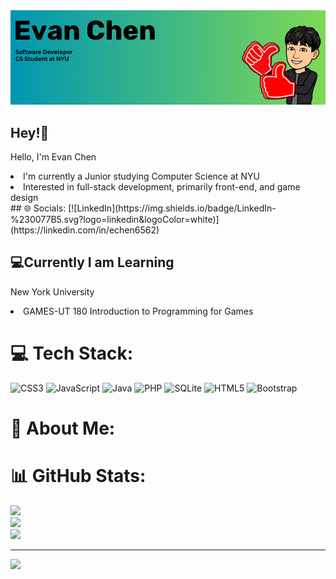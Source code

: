 <img src="https://github.com/echen6562/echen6562/blob/main/header.png" alt="Banner that says Evan Chen">

<h2 align="left">Hey!👋</h2>
<p align="left"> Hello, I'm Evan Chen </p>
<li>I'm currently a Junior studying Computer Science at NYU</li>
<li>Interested in full-stack development, primarily front-end, and game design</li>
## 🌐 Socials:
[![LinkedIn](https://img.shields.io/badge/LinkedIn-%230077B5.svg?logo=linkedin&logoColor=white)](https://linkedin.com/in/echen6562) 

<h2 align="left">💻Currently I am Learning </h2>
<p align"left"> New York University </p>
<li>GAMES-UT 180 Introduction to Programming for Games</li>


# 💻 Tech Stack:
![CSS3](https://img.shields.io/badge/css3-%231572B6.svg?style=for-the-badge&logo=css3&logoColor=white) ![JavaScript](https://img.shields.io/badge/javascript-%23323330.svg?style=for-the-badge&logo=javascript&logoColor=%23F7DF1E) ![Java](https://img.shields.io/badge/java-%23ED8B00.svg?style=for-the-badge&logo=openjdk&logoColor=white) ![PHP](https://img.shields.io/badge/php-%23777BB4.svg?style=for-the-badge&logo=php&logoColor=white) ![SQLite](https://img.shields.io/badge/sqlite-%2307405e.svg?style=for-the-badge&logo=sqlite&logoColor=white) ![HTML5](https://img.shields.io/badge/html5-%23E34F26.svg?style=for-the-badge&logo=html5&logoColor=white) ![Bootstrap](https://img.shields.io/badge/bootstrap-%238511FA.svg?style=for-the-badge&logo=bootstrap&logoColor=white)

# 💫 About Me:



# 📊 GitHub Stats:
![](https://github-readme-stats.vercel.app/api?username=echen6562&theme=dark&hide_border=false&include_all_commits=false&count_private=false)<br/>
![](https://github-readme-streak-stats.herokuapp.com/?user=echen6562&theme=dark&hide_border=false)<br/>
![](https://github-readme-stats.vercel.app/api/top-langs/?username=echen6562&theme=dark&hide_border=false&include_all_commits=false&count_private=false&layout=compact)

---
[![](https://visitcount.itsvg.in/api?id=echen6562&icon=0&color=0)](https://visitcount.itsvg.in)

<!-- Proudly created with GPRM ( https://gprm.itsvg.in ) -->

